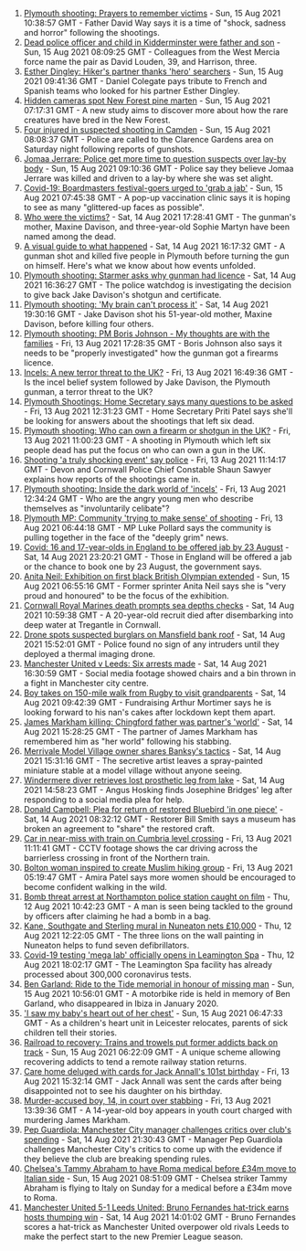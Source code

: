 1. [Plymouth shooting: Prayers to remember victims](https://www.bbc.co.uk/news/uk-58219415) - Sun, 15 Aug 2021 10:38:57 GMT - Father David Way says it is a time of "shock, sadness and horror" following the shootings.
2. [Dead police officer and child in Kidderminster were father and son](https://www.bbc.co.uk/news/uk-england-hereford-worcester-58220317) - Sun, 15 Aug 2021 08:09:25 GMT - Colleagues from the West Mercia force name the pair as David Louden, 39, and Harrison, three.
3. [Esther Dingley: Hiker's partner thanks 'hero' searchers](https://www.bbc.co.uk/news/uk-england-tyne-58221135) - Sun, 15 Aug 2021 09:41:36 GMT - Daniel Colegate pays tribute to French and Spanish teams who looked for his partner Esther Dingley.
4. [Hidden cameras spot New Forest pine marten](https://www.bbc.co.uk/news/uk-england-hampshire-58191770) - Sun, 15 Aug 2021 07:17:31 GMT - A new study aims to discover more about how the rare creatures have bred in the New Forest.
5. [Four injured in suspected shooting in Camden](https://www.bbc.co.uk/news/uk-england-london-58220601) - Sun, 15 Aug 2021 08:08:37 GMT - Police are called to the Clarence Gardens area on Saturday night following reports of gunshots.
6. [Jomaa Jerrare: Police get more time to question suspects over lay-by body](https://www.bbc.co.uk/news/uk-england-stoke-staffordshire-58221105) - Sun, 15 Aug 2021 09:10:36 GMT - Police say they believe Jomaa Jerrare was killed and driven to a lay-by where she was set alight.
7. [Covid-19: Boardmasters festival-goers urged to 'grab a jab'](https://www.bbc.co.uk/news/uk-england-cornwall-58220286) - Sun, 15 Aug 2021 07:45:38 GMT - A pop-up vaccination clinic says it is hoping to see as many "glittered-up faces as possible".
8. [Who were the victims?](https://www.bbc.co.uk/news/uk-58202760) - Sat, 14 Aug 2021 17:28:41 GMT - The gunman's mother, Maxine Davison, and three-year-old Sophie Martyn have been named among the dead.
9. [A visual guide to what happened](https://www.bbc.co.uk/news/uk-england-devon-58200336) - Sat, 14 Aug 2021 16:17:32 GMT - A gunman shot and killed five people in Plymouth before turning the gun on himself. Here's what we know about how events unfolded.
10. [Plymouth shooting: Starmer asks why gunman had licence](https://www.bbc.co.uk/news/uk-england-devon-58209726) - Sat, 14 Aug 2021 16:36:27 GMT - The police watchdog is investigating the decision to give back Jake Davison's shotgun and certificate.
11. [Plymouth shooting: 'My brain can't process it'](https://www.bbc.co.uk/news/uk-58216615) - Sat, 14 Aug 2021 19:30:16 GMT - Jake Davison shot his 51-year-old mother, Maxine Davison, before killing four others.
12. [Plymouth shooting: PM Boris Johnson - My thoughts are with the families](https://www.bbc.co.uk/news/uk-58207986) - Fri, 13 Aug 2021 17:28:35 GMT - Boris Johnson also says it needs to be "properly investigated" how the gunman got a firearms licence.
13. [Incels: A new terror threat to the UK?](https://www.bbc.co.uk/news/uk-58207064) - Fri, 13 Aug 2021 16:49:36 GMT - Is the incel belief system followed by Jake Davison, the Plymouth gunman, a terror threat to the UK?
14. [Plymouth Shootings: Home Secretary says many questions to be asked](https://www.bbc.co.uk/news/uk-58200691) - Fri, 13 Aug 2021 12:31:23 GMT - Home Secretary Priti Patel says she'll be looking for answers about the shootings that left six dead.
15. [Plymouth shooting: Who can own a firearm or shotgun in the UK?](https://www.bbc.co.uk/news/uk-58198857) - Fri, 13 Aug 2021 11:00:23 GMT - A shooting in Plymouth which left six people dead has put the focus on who can own a gun in the UK.
16. [Shooting 'a truly shocking event' say police](https://www.bbc.co.uk/news/uk-58198081) - Fri, 13 Aug 2021 11:14:17 GMT - Devon and Cornwall Police Chief Constable Shaun Sawyer explains how reports of the shootings came in.
17. [Plymouth shooting: Inside the dark world of 'incels'](https://www.bbc.co.uk/news/blogs-trending-44053828) - Fri, 13 Aug 2021 12:34:24 GMT - Who are the angry young men who describe themselves as "involuntarily celibate"?
18. [Plymouth MP: Community 'trying to make sense' of shooting](https://www.bbc.co.uk/news/uk-58198078) - Fri, 13 Aug 2021 06:44:18 GMT - MP Luke Pollard says the community is pulling together in the face of the "deeply grim" news.
19. [Covid: 16 and 17-year-olds in England to be offered jab by 23 August](https://www.bbc.co.uk/news/uk-58216017) - Sat, 14 Aug 2021 23:20:21 GMT - Those in England will be offered a jab or the chance to book one by 23 August, the government says.
20. [Anita Neil: Exhibition on first black British Olympian extended](https://www.bbc.co.uk/news/uk-england-northamptonshire-58185838) - Sun, 15 Aug 2021 06:55:16 GMT - Former sprinter Anita Neil says she is "very proud and honoured" to be the focus of the exhibition.
21. [Cornwall Royal Marines death prompts sea depths checks](https://www.bbc.co.uk/news/uk-england-cornwall-58205696) - Sat, 14 Aug 2021 10:59:38 GMT - A 20-year-old recruit died after disembarking into deep water at Tregantle in Cornwall.
22. [Drone spots suspected burglars on Mansfield bank roof](https://www.bbc.co.uk/news/uk-england-nottinghamshire-58213759) - Sat, 14 Aug 2021 15:52:01 GMT - Police found no sign of any intruders until they deployed a thermal imaging drone.
23. [Manchester United v Leeds: Six arrests made](https://www.bbc.co.uk/news/uk-england-manchester-58213906) - Sat, 14 Aug 2021 16:30:59 GMT - Social media footage showed chairs and a bin thrown in a fight in Manchester city centre.
24. [Boy takes on 150-mile walk from Rugby to visit grandparents](https://www.bbc.co.uk/news/uk-england-coventry-warwickshire-58200813) - Sat, 14 Aug 2021 09:42:39 GMT - Fundraising Arthur Mortimer says he is looking forward to his nan's cakes after lockdown kept them apart.
25. [James Markham killing: Chingford father was partner's 'world'](https://www.bbc.co.uk/news/uk-england-london-58215540) - Sat, 14 Aug 2021 15:28:25 GMT - The partner of James Markham has remembered him as "her world" following his stabbing.
26. [Merrivale Model Village owner shares Banksy's tactics](https://www.bbc.co.uk/news/uk-england-norfolk-58215520) - Sat, 14 Aug 2021 15:31:16 GMT - The secretive artist leaves a spray-painted miniature stable at a model village without anyone seeing.
27. [Windermere diver retrieves lost prosthetic leg from lake](https://www.bbc.co.uk/news/uk-england-cumbria-58213985) - Sat, 14 Aug 2021 14:58:23 GMT - Angus Hosking finds Josephine Bridges' leg after responding to a social media plea for help.
28. [Donald Campbell: Plea for return of restored Bluebird 'in one piece'](https://www.bbc.co.uk/news/uk-england-cumbria-58205737) - Sat, 14 Aug 2021 08:32:12 GMT - Restorer Bill Smith says a museum has broken an agreement to "share" the restored craft.
29. [Car in near-miss with train on Cumbria level crossing](https://www.bbc.co.uk/news/uk-england-cumbria-58202029) - Fri, 13 Aug 2021 11:11:41 GMT - CCTV footage shows the car driving across the barrierless crossing in front of the Northern train.
30. [Bolton woman inspired to create Muslim hiking group](https://www.bbc.co.uk/news/uk-england-manchester-58192877) - Fri, 13 Aug 2021 05:19:47 GMT - Amira Patel says more women should be encouraged to become confident walking in the wild.
31. [Bomb threat arrest at Northampton police station caught on film](https://www.bbc.co.uk/news/uk-england-northamptonshire-58187469) - Thu, 12 Aug 2021 10:42:23 GMT - A man is seen being tackled to the ground by officers after claiming he had a bomb in a bag.
32. [Kane, Southgate and Sterling mural in Nuneaton nets £10,000](https://www.bbc.co.uk/news/uk-england-coventry-warwickshire-58188675) - Thu, 12 Aug 2021 12:22:05 GMT - The three lions on the wall painting in Nuneaton helps to fund seven defibrillators.
33. [Covid-19 testing 'mega lab' officially opens in Leamington Spa](https://www.bbc.co.uk/news/uk-england-coventry-warwickshire-58194409) - Thu, 12 Aug 2021 18:02:17 GMT - The Leamington Spa facility has already processed about 300,000 coronavirus tests.
34. [Ben Garland: Ride to the Tide memorial in honour of missing man](https://www.bbc.co.uk/news/uk-england-wiltshire-58221612) - Sun, 15 Aug 2021 10:56:01 GMT - A motorbike ride is held in memory of Ben Garland, who disappeared in Ibiza in January 2020.
35. ['I saw my baby's heart out of her chest'](https://www.bbc.co.uk/news/uk-england-leicestershire-58187826) - Sun, 15 Aug 2021 06:47:33 GMT - As a children's heart unit in Leicester relocates, parents of sick children tell their stories.
36. [Railroad to recovery: Trains and trowels put former addicts back on track](https://www.bbc.co.uk/news/uk-england-cumbria-57900674) - Sun, 15 Aug 2021 06:22:09 GMT - A unique scheme allowing recovering addicts to tend a remote railway station returns.
37. [Care home deluged with cards for Jack Annall's 101st birthday](https://www.bbc.co.uk/news/uk-england-leeds-58201824) - Fri, 13 Aug 2021 15:32:14 GMT - Jack Annall was sent the cards after being disappointed not to see his daughter on his birthday.
38. [Murder-accused boy, 14, in court over stabbing](https://www.bbc.co.uk/news/uk-england-london-58197629) - Fri, 13 Aug 2021 13:39:36 GMT - A 14-year-old boy appears in youth court charged with murdering James Markham.
39. [Pep Guardiola: Manchester City manager challenges critics over club's spending](https://www.bbc.co.uk/sport/football/58216727) - Sat, 14 Aug 2021 21:30:43 GMT - Manager Pep Guardiola challenges Manchester City's critics to come up with the evidence if they believe the club are breaking spending rules.
40. [Chelsea's Tammy Abraham to have Roma medical before £34m move to Italian side](https://www.bbc.co.uk/sport/football/58220327) - Sun, 15 Aug 2021 08:51:09 GMT - Chelsea striker Tammy Abraham is flying to Italy on Sunday for a medical before a £34m move to Roma.
41. [Manchester United 5-1 Leeds United: Bruno Fernandes hat-trick earns hosts thumping win](https://www.bbc.co.uk/sport/football/58124893) - Sat, 14 Aug 2021 14:01:02 GMT - Bruno Fernandes scores a hat-trick as Manchester United overpower old rivals Leeds to make the perfect start to the new Premier League season.
